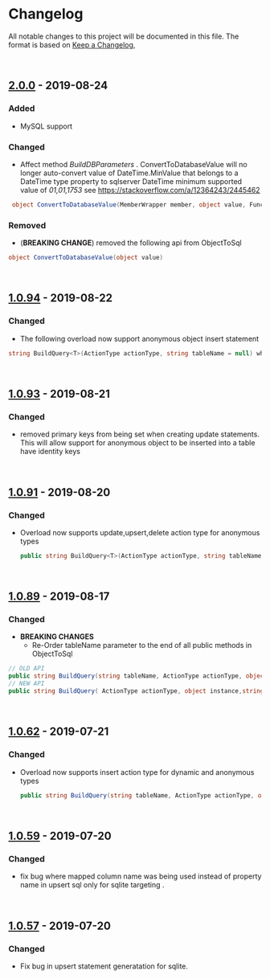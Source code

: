 # Changelog
All notable changes to this project will be documented in this file.
The format is based on [Keep a Changelog](https://keepachangelog.com/en/1.0.0/),

<br/> 


## [2.0.0] - 2019-08-24

### Added
- MySQL support

### Changed
- Affect method *BuildDBParameters* . ConvertToDatabaseValue will no longer auto-convert value of DateTime.MinValue that belongs to a DateTime type property
  to sqlserver DateTime minimum supported value of *01,01,1753* see https://stackoverflow.com/a/12364243/2445462  
~~~csharp
 object ConvertToDatabaseValue(MemberWrapper member, object value, Func<object, string> XmlSerializer, Func<object, string> JsonSerializer, Func<object, string> CsvSerializer) 
~~~ 

### Removed 
- (**BREAKING CHANGE**) removed the following api from ObjectToSql 
~~~csharp
object ConvertToDatabaseValue(object value)
~~~ 

<br/> 

## [1.0.94] - 2019-08-22

### Changed
- The following overload now support anonymous object insert statement
~~~csharp
string BuildQuery<T>(ActionType actionType, string tableName = null) where T : class
~~~ 
<br/> 

## [1.0.93] - 2019-08-21

### Changed
-  removed primary keys from being set when creating update statements. This will allow support for anonymous object to  be inserted into a table have identity keys
<br/> 

## [1.0.91] - 2019-08-20

### Changed
-  Overload now supports update,upsert,delete action type for anonymous types
    ```csharp
    public string BuildQuery<T>(ActionType actionType, string tableName = null, params Expression<Func<T, object>>[] primaryKeys) where T : class
    ``` 

<br/> 

## [1.0.89] - 2019-08-17

### Changed
-  **BREAKING CHANGES**
    - Re-Order tableName parameter to the end of all public methods in ObjectToSql 
```csharp
// OLD API
public string BuildQuery(string tableName, ActionType actionType, object instance)
// NEW API
public string BuildQuery( ActionType actionType, object instance,string tableName)
```
<br/> 

## [1.0.62] - 2019-07-21

### Changed
-  Overload now supports insert action type for dynamic and anonymous types
    ```csharp
    public string BuildQuery(string tableName, ActionType actionType, object instance)
    ```
<br/> 

## [1.0.59] - 2019-07-20

### Changed
- fix bug where mapped column name was being used instead of property name in upsert sql only for sqlite targeting .
 
<br/> 

## [1.0.57] - 2019-07-20

### Changed
- Fix bug in upsert statement generatation for sqlite.



[1.0.57]: https://github.com/TheMofaDe/DotNetHelper.ObjectToSql/releases/tag/v1.0.57
[1.0.59]: https://github.com/TheMofaDe/DotNetHelper.ObjectToSql/releases/tag/v1.0.59
[1.0.62]: https://github.com/TheMofaDe/DotNetHelper.ObjectToSql/releases/tag/v1.0.62
[1.0.89]: https://github.com/TheMofaDe/DotNetHelper.ObjectToSql/releases/tag/v1.0.89
[1.0.91]: https://github.com/TheMofaDe/DotNetHelper.ObjectToSql/releases/tag/v1.0.91
[1.0.93]: https://github.com/TheMofaDe/DotNetHelper.ObjectToSql/releases/tag/v1.0.93
[1.0.94]: https://github.com/TheMofaDe/DotNetHelper.ObjectToSql/releases/tag/v1.0.94
[2.0.0]: https://github.com/TheMofaDe/DotNetHelper.ObjectToSql/releases/tag/v2.0.0



<!--  EXAMPLE SEE LINK https://keepachangelog.com/en/1.0.0/
## [0.0.1] - 2019-01-01
### Added
- add new way to be awesome.

### Changed
- changed how awesome is calculated.

### Removed
- removed the awe from awesome.
-->